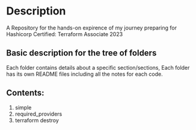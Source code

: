 # Description
A Repository for the hands-on expirence of my journey preparing for Hashicorp Certified: Terraform Associate 2023

## Basic description for the tree of folders
Each folder contains details about a specific section/sections, Each folder has its own README files including all the notes for each code.


## Contents:
1. simple
2. required_providers
3. terraform destroy
